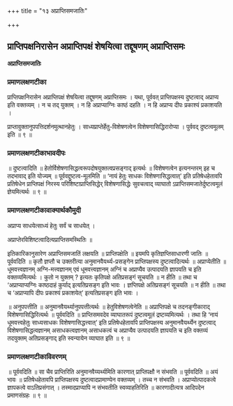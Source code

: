 +++
title = "१३ अप्राप्तिसमजातिः"

+++


## प्राप्तिपक्षनिरासेन अप्राप्तिपक्षं शेषयित्वा तद्दूषणम् अप्राप्तिसमः

**अप्राप्तिसमजातिः** 

### **प्रमाणलक्षणटीका**

प्राप्तिपक्षनिरासेन अप्राप्तिपक्षं शेषयित्वा तद्दूषणम् अप्राप्तिसमः । यथा, पूर्ववत् प्राप्तिपक्षस्य दुष्टत्वाद् अप्राप्य इति वक्तव्यम् । न च तद् युक्तम् । न हि अप्राप्याग्निः काष्ठं दहति । न हि अप्राप्य दीपः प्रकाश्यं प्रकाशयति ।

प्राप्तावुक्तानुपपत्तिदर्शनमुत्थानहेतुः । साध्यप्राप्तेर्हेतु-विशेषणत्वेन विशेषणासिद्धिरारोप्या । पुर्ववद् दुष्टत्वमूलम् इति ॥ ९ ॥

### **प्रमाणलक्षणटीकाभावदीपः**

॥ दुष्टत्वादिति ॥ हेतोर्विशेषणासिद्धत्वरूपदोषयुक्तत्वप्रसङ्गाद् इत्यर्थः ॥ विशेषणत्वेन इत्यनन्तरम् इह च तदभावाद् इति योज्यम् ॥ पूर्ववद्दुष्टत्व-मूलमिति ॥ ‘नायं हेतुः साधकः विशेषणासिद्धत्वात्’ इति प्रतिषेधहेतावपि प्रतिषेधेन प्राप्तिपक्षं निरस्य परिशिष्टाप्राप्तिसिद्धेर् विशेषणासिद्धेः सुवचत्वाद् व्याघातो ऽप्राप्तिसमजातेर्दुष्टत्वमूलं ज्ञेयमित्यर्थः ॥ ९ ॥

### **प्रमाणलक्षणटीकावाक्यार्थकौमुदी**

अप्राप्य साधयेत्साध्यं हेतुः सर्वं च साधयेत् ।

अप्राप्तेरविशिष्टत्वादित्यप्राप्तिसमस्थितिः ॥

इतिकारिकानुसारेण अप्राप्तिसमजातिं लक्षयति ॥ प्राप्तिपक्षेति ॥ इयमपि कृतिज्ञप्तिसाधारणी जातिः ॥ पूर्ववदिति ॥ कृतौ ज्ञप्तौ च उक्तरीत्या अनुमानवैयर्थ्य-प्रसङ्गेन प्राप्तिपक्षस्य दुष्टत्वादित्यर्थः ॥ अप्राप्येतीति ॥ धूमवत्त्वज्ञानम् अग्नि-मत्त्वज्ञानम् एवं धूमवत्त्वज्ञानम् अग्निं च अप्राप्यैव उत्पादयति ज्ञापयति च इति वक्तव्यमित्यर्थः । कुतो न युक्तम् ? इत्यतः कृतिपक्षे अतिप्रसङ्गं सूचयति ॥ न हीति ॥ तथा च ‘अप्राप्याप्यग्निः काष्ठदाहं कुर्याद् इत्यतिप्रसङ्ग इति भावः । ज्ञप्तिपक्षे अतिप्रसङ्गं सूचयति ॥ न हीति ॥ तथा च ‘अप्राप्यापि दीपः प्रकाश्यं प्रकाशयेत्’ इत्यतिप्रसङ्ग इति भावः ।

॥ अनुपपत्तीति ॥ अनुमानवैयर्थ्यानुपपत्तीत्यर्थः ॥ हेतुविशेषणत्वेनेति ॥ अप्राप्तिपक्षे च तदनङ्गीकाराद् विशेषणासिद्धिरित्यर्थः ॥ पूर्ववदिति ॥ प्राप्तिसमवदेव व्याघातरूपं दुष्टत्वमूलं द्रष्टव्यमित्यर्थः । तथा हि ‘नायं धूमवत्त्वहेतुः साध्यसाधकः विशेषणासिद्धत्त्वात्’ इति प्रतिषेधहेतावपि प्राप्तिपक्षस्य अनुमानवैयर्थ्येन दुष्टत्वाद् विशेषणासिद्धत्वज्ञानम् असाधकत्वज्ञानम् असाधकत्वं च अप्राप्यैव उत्पादयति ज्ञापयति च इति वक्तव्यं तदयुक्तम् अतिप्रसङ्गाद् इति स्वन्यायेन व्याघात इति ॥ ९ ॥

### **प्रमाणलक्षणटीकाविवरणम्**

॥ पूर्ववदिति ॥ सा चैव प्राप्तिरिति अनुमानवैय्यर्थ्यमिति कारणात् प्राप्तिपक्षौ न संभवति ॥ पूर्ववदिति ॥ अयं भावः ॥ प्रतिषेधहेतावपि प्राप्तिपक्षस्य दुष्टत्वादप्रामाण्येन वक्तव्यम् । तच्च न संभवति । अप्राप्योत्पादकत्वे ज्ञापकत्वे वाऽतिप्रसंगात् । तस्मादप्राप्यापि न संभवतीति स्वव्याहतिरिति ॥ कारणादीत्यत्र आदिपदेन प्रमाणसंग्रहः ॥ ९ ॥

